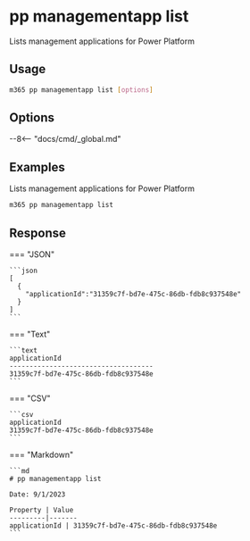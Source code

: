 # pp managementapp list

Lists management applications for Power Platform

## Usage

```sh
m365 pp managementapp list [options]
```

## Options

--8<-- "docs/cmd/_global.md"

## Examples

Lists management applications for Power Platform

```sh
m365 pp managementapp list
```

## Response

=== "JSON"

    ```json
    [
      {
        "applicationId":"31359c7f-bd7e-475c-86db-fdb8c937548e"
      }
    ]
    ```

=== "Text"

    ```text
    applicationId
    ------------------------------------
    31359c7f-bd7e-475c-86db-fdb8c937548e
    ```

=== "CSV"

    ```csv
    applicationId
    31359c7f-bd7e-475c-86db-fdb8c937548e
    ```

=== "Markdown"

    ```md
    # pp managementapp list

    Date: 9/1/2023

    Property | Value
    ---------|-------
    applicationId | 31359c7f-bd7e-475c-86db-fdb8c937548e
    ```
